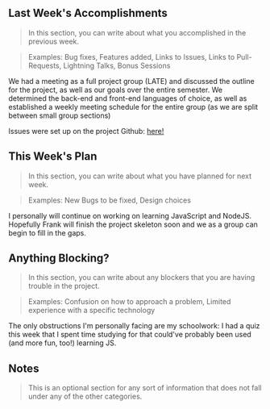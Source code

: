 ## Last Week's Accomplishments

> In this section, you can write about what you accomplished in the previous week.

> Examples:
> Bug fixes, Features added, Links to Issues, Links to Pull-Requests, Lightning Talks, Bonus Sessions

We had a meeting as a full project group (LATE) and discussed the outline for the project, as well as our goals over the entire semester. We determined the back-end and front-end languages of choice, as well as established a weekly meeting schedule for the entire group (as we are split between small group sections)

Issues were set up on the project Github: [here!](https://github.com/Apexal/late/issues)

## This Week's Plan

> In this section, you can write about what you have planned for next week.

> Examples: New Bugs to be fixed, Design choices

I personally will continue on working on learning JavaScript and NodeJS. Hopefully Frank will finish the project skeleton soon and we as a group can begin to fill in the gaps.

## Anything Blocking?

> In this section, you can write about any blockers that you are having trouble in the project.

> Examples: Confusion on how to approach a problem, Limited experience with a specific technology

The only obstructions I'm personally facing are my schoolwork: I had a quiz this week that I spent time studying for that could've probably been used (and more fun, too!) learning JS.

## Notes

> This is an optional section for any sort of information that does not fall under any of the other categories.
